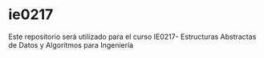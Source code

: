 # ie0217
Este repositorio será utilizado para el curso IE0217- Estructuras Abstractas de Datos y Algoritmos para Ingeniería
